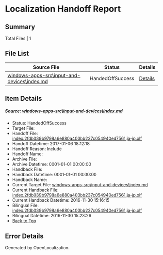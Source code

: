 # <a name='report-top'></a> Localization Handoff Report

## Summary
 Total Files | 1

## File List
 Source File | Status | Details 
 ----------- | ------ | ------- 
 [windows-apps-src\input-and-devices\index.md](https://cpubwin.visualstudio.com/windows-uwp/_git/windows-uwp/commit/dccfc9b5ba9681af24cd8a1794346b1aa3951ab0?path=windows-apps-src%2Finput-and-devices%2Findex.md&_a=contents) | HandedOffSuccess | [Details](#f50c04f769cfb75d90d4276abcbfbfb5ec38da444684)

## Item Details
##### <a name='f50c04f769cfb75d90d4276abcbfbfb5ec38da444684'></a> Source: [windows-apps-src\input-and-devices\index.md](https://cpubwin.visualstudio.com/windows-uwp/_git/windows-uwp/commit/dccfc9b5ba9681af24cd8a1794346b1aa3951ab0?path=windows-apps-src%2Finput-and-devices%2Findex.md&_a=contents)
* Status: HandedOffSuccess
* Target File: 
* Handoff File: [index.2fdb039b9798a6e880a403bb237c054940ed7561.ja-jp.xlf](https://cpubwin.visualstudio.com/windows-uwp/_git/WDCLib.handoff/commit/99e87c0b5a9928e1eae4dcc20ee153fd9bfb7dab?path=ol-handoff%2Fcpubwin%2Fwindows-uwp.ja-jp%2Fmaster%2Findex.2fdb039b9798a6e880a403bb237c054940ed7561.ja-jp.xlf&_a=contents)
* Handoff Datetime: 2017-01-06 18:12:18
* Handoff Reason: Include
* Handoff Name: 
* Archive File: 
* Archive Datetime: 0001-01-01 00:00:00
* Handback File: 
* Handback Datetime: 0001-01-01 00:00:00
* Handback Name: 
* Current Target File: [windows-apps-src\input-and-devices\index.md](https://cpubwin.visualstudio.com/windows-uwp/_git/windows-uwp.ja-jp/commit/94b4321bb5dd263955ca2211a312bbd0b2b4b105?path=windows-apps-src%2Finput-and-devices%2Findex.md&_a=contents)
* Current Handback File: [index.2fdb039b9798a6e880a403bb237c054940ed7561.ja-jp.xlf](https://cpubwin.visualstudio.com/windows-uwp/_git/WDCLib.handback/commit/1aa649d9aea9534cd7eb0453080e5e7830e9b3fa?path=ol-handback%2Fcpubwin%2Fwindows-uwp.ja-jp%2Fmaster%2Findex.2fdb039b9798a6e880a403bb237c054940ed7561.ja-jp.xlf&_a=contents)
* Current Handback Datetime: 2016-11-30 15:16:15
* Bilingual File: [index.2fdb039b9798a6e880a403bb237c054940ed7561.ja-jp.xlf](https://cpubwin.visualstudio.com/windows-uwp/_git/WDCLib.handback/commit/1aa649d9aea9534cd7eb0453080e5e7830e9b3fa?path=ol-handback%2Fcpubwin%2Fwindows-uwp.ja-jp%2Fmaster%2Findex.2fdb039b9798a6e880a403bb237c054940ed7561.ja-jp.xlf&_a=contents)
* Bilingual Datetime: 2016-11-30 15:23:26
* [Back to Top](#report-top)


## Error Details

Generated by OpenLocalization.
